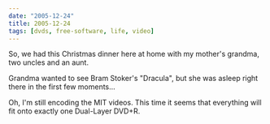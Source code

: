 ```yaml
---
date: "2005-12-24"
title: 2005-12-24
tags: [dvds, free-software, life, video]
---
```

So, we had this Christmas dinner here at home with my mother's
grandma, two uncles and an aunt.

Grandma wanted to see Bram Stoker's "Dracula", but she was asleep
right there in the first few moments...

Oh, I'm still encoding the MIT videos. This time it seems that
everything will fit onto exactly one Dual-Layer DVD+R.


